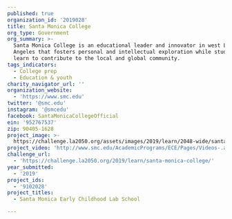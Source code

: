 ```yaml
---
published: true
organization_id: '2019028'
title: Santa Monica College
org_type: Government
org_summary: >-
  Santa Monica College is an educational leader and innovator in west Los
  Angeles that fosters personal and intellectual exploration while students
  learn to contribute to the local and global community.
tags_indicators:
  - College prep
  - Education & youth
charity_navigator_url: ''
organization_website:
  - 'https://www.smc.edu'
twitter: '@smc.edu'
instagram: '@smcedu'
facebook: SantaMonicaCollegeOfficial
ein: '952767537'
zip: 90405-1628
project_image: >-
  https://challenge.la2050.org/assets/images/2019/learn/2048-wide/santa-monica-college.jpg
project_video: 'http://www.smc.edu/AcademicPrograms/ECE/Pages/Videos-.aspx'
challenge_url:
  - 'https://challenge.la2050.org/2019/learn/santa-monica-college/'
year_submitted:
  - '2019'
project_ids:
  - '9102028'
project_titles:
  - Santa Monica Early Childhood Lab School

---
```


